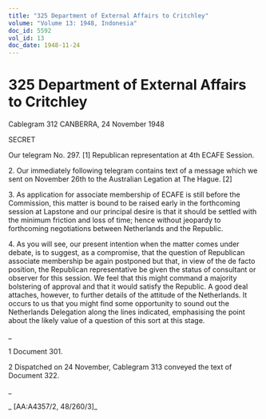 ```yaml
---
title: "325 Department of External Affairs to Critchley"
volume: "Volume 13: 1948, Indonesia"
doc_id: 5592
vol_id: 13
doc_date: 1948-11-24
---
```


# 325 Department of External Affairs to Critchley

Cablegram 312 CANBERRA, 24 November 1948

SECRET

Our telegram No. 297. [1] Republican representation at 4th ECAFE Session.

2\. Our immediately following telegram contains text of a message which we sent on November 26th to the Australian Legation at The Hague. [2]

3\. As application for associate membership of ECAFE is still before the Commission, this matter is bound to be raised early in the forthcoming session at Lapstone and our principal desire is that it should be settled with the minimum friction and loss of time; hence without jeopardy to forthcoming negotiations between Netherlands and the Republic.

4\. As you will see, our present intention when the matter comes under debate, is to suggest, as a compromise, that the question of Republican associate membership be again postponed but that, in view of the de facto position, the Republican representative be given the status of consultant or observer for this session. We feel that this might command a majority bolstering of approval and that it would satisfy the Republic. A good deal attaches, however, to further details of the attitude of the Netherlands. It occurs to us that you might find some opportunity to sound out the Netherlands Delegation along the lines indicated, emphasising the point about the likely value of a question of this sort at this stage.

_

1 Document 301.

2 Dispatched on 24 November, Cablegram 313 conveyed the text of Document 322.

_

_ [AA:A4357/2, 48/260/3]_
